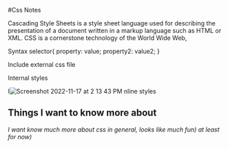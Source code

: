 #Css Notes 

Cascading Style Sheets is a style sheet language used 
for describing the presentation of a document written in 
a markup language such as HTML or XML. CSS is a cornerstone 
technology of the World Wide Web,

Syntax
selector{
property: value;
property2: value2;
}

Include external css file
<link rel="stylesheet" type="text/css" href="/style.css" />

Internal styles
<style type="text/css">
div { color: #444;}
</style>

I![Screenshot 2022-11-17 at 2 13 43 PM](https://user-images.githubusercontent.com/118200431/202571381-c8cd5bcf-bf62-48ae-8ac1-6d19ba5a859b.png)
nline styles
<tag style="property: value"> </tag>

## Things I want to know more about
*I want know much more about css in general, looks like much fun) at least for now)*

